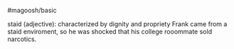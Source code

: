 #magoosh/basic

staid (adjective): characterized by dignity and propriety 
Frank came from a staid enviroment, so he was shocked that his college rooommate sold narcotics. 
